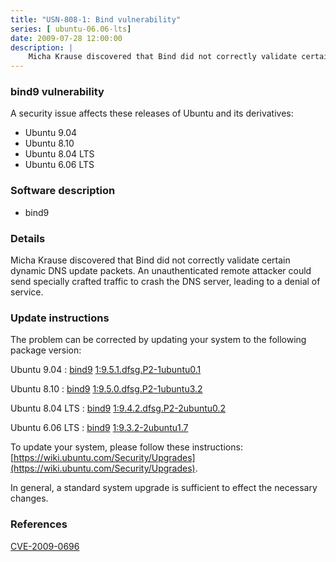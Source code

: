 ```yaml
---
title: "USN-808-1: Bind vulnerability"
series: [ ubuntu-06.06-lts]
date: 2009-07-28 12:00:00
description: |
    Micha Krause discovered that Bind did not correctly validate certain dynamic DNS update packets.  An unauthenticated remote attacker could send specially crafted traffic to crash the DNS server, leading to a denial of service. 
--- 
```

 
### bind9 vulnerability

A security issue affects these releases of Ubuntu and its derivatives:

* Ubuntu 9.04
* Ubuntu 8.10
* Ubuntu 8.04 LTS
* Ubuntu 6.06 LTS

### Software description

* bind9 

### Details

Micha Krause discovered that Bind did not correctly validate certain dynamic DNS update packets. An unauthenticated remote attacker could send specially crafted traffic to crash the DNS server, leading to a denial of service. 

### Update instructions

The problem can be corrected by updating your system to the following package version:

Ubuntu 9.04
 : [bind9](https://launchpad.net/ubuntu/+source/bind9) <span> [1:9.5.1.dfsg.P2-1ubuntu0.1](https://launchpad.net/ubuntu/+source/bind9/1:9.5.1.dfsg.P2-1ubuntu0.1) </span> 

Ubuntu 8.10
 : [bind9](https://launchpad.net/ubuntu/+source/bind9) <span> [1:9.5.0.dfsg.P2-1ubuntu3.2](https://launchpad.net/ubuntu/+source/bind9/1:9.5.0.dfsg.P2-1ubuntu3.2) </span> 

Ubuntu 8.04 LTS
 : [bind9](https://launchpad.net/ubuntu/+source/bind9) <span> [1:9.4.2.dfsg.P2-2ubuntu0.2](https://launchpad.net/ubuntu/+source/bind9/1:9.4.2.dfsg.P2-2ubuntu0.2) </span> 

Ubuntu 6.06 LTS
 : [bind9](https://launchpad.net/ubuntu/+source/bind9) <span> [1:9.3.2-2ubuntu1.7](https://launchpad.net/ubuntu/+source/bind9/1:9.3.2-2ubuntu1.7) </span> 

To update your system, please follow these instructions: [https://wiki.ubuntu.com/Security/Upgrades](https://wiki.ubuntu.com/Security/Upgrades).

In general, a standard system upgrade is sufficient to effect the necessary changes. 

### References

 [CVE-2009-0696](http://people.ubuntu.com/~ubuntu-security/cve/CVE-2009-0696)
 
